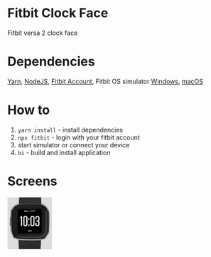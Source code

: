 # Fitbit Clock Face
Fitbit versa 2 clock face

# Dependencies

[Yarn](https://yarnpkg.com/getting-started/install), [NodeJS](https://nodejs.org/en/download/), [Fitbit Account](https://www.fitbit.com/signup), Fitbit OS simulator [Windows](https://simulator-updates.fitbit.com/download/latest/win), [macOS](https://simulator-updates.fitbit.com/download/latest/mac)

# How to

1. `yarn install` - install dependencies
2. `npx fitbit` - login with your fitbit account
3. start simulator or connect your device
4. `bi` - build and install application

# Screens

<img src="./screen1.png" width="100">
